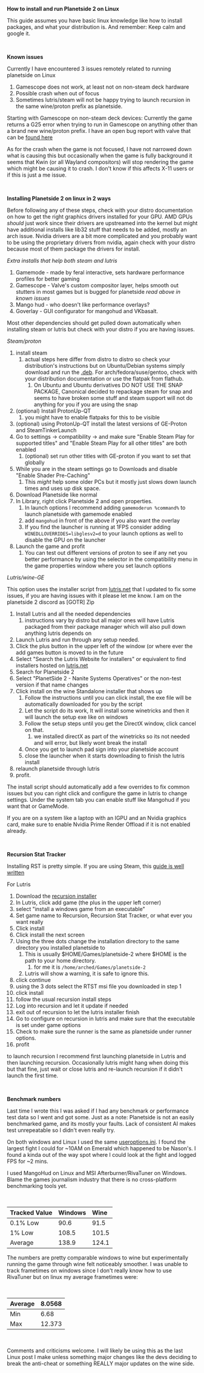 **How to install and run Planetside 2 on Linux**

This guide assumes you have basic linux knowledge like how to install packages, and what your distribution is. And remember: Keep calm and google it.

&#x200B;

**Known issues**

Currently I have encountered 3 issues remotely related to running planetside on Linux

1. Gamescope does not work, at least not on non-steam deck hardware
2. Possible crash when out of focus
3. Sometimes lutris/steam will not be happy trying to launch recursion in the same wine/proton prefix as planetside.

Starting with Gamescope on non-steam deck devices: Currently the game returns a G25 error when trying to run in Gamescope on anything other than a brand new wine/proton prefix. I have an open bug report with valve that can be [found here](https://github.com/ValveSoftware/gamescope/issues/1131)

As for the crash when the game is not focused, I have not narrowed down what is causing this but occasionally when the game is fully background it seems that Kwin (or all Wayland compositors) will stop rendering the game which might be causing it to crash. I don't know if this affects X-11 users or if this is just a me issue.

&#x200B;

**Installing Planetside 2 on linux in 2 ways**

Before following any of these steps, check with your distro documentation on how to get the right graphics drivers installed for your GPU. AMD GPUs *should* just work since their drivers are upstreamed into the kernel but might have additional installs like lib32 stuff that needs to be added, mostly an arch issue. Nvidia drivers are a bit more complicated and you probably want to be using the proprietary drivers from nvidia, again check with your distro because most of them package the drivers for install.

*Extra installs that help both steam and lutris*

1. Gamemode - made by feral interactive, sets hardware performance profiles for better gaming
2. Gamescope - Valve's custom compositor layer, helps smooth out stutters in most games but is bugged for planetside *read above in known issues*
3. Mango hud - who doesn't like performance overlays?
4. Goverlay - GUI configurator for mangohud and VKbasalt.

Most other dependencies should get pulled down automatically when installing steam or lutris but check with your distro if you are having issues.

*Steam/proton*

1. install steam
   1. actual steps here differ from distro to distro so check your distribution's instructions but on Ubuntu/Debian systems simply download and run the [.deb](https://cdn.cloudflare.steamstatic.com/client/installer/steam.deb). For arch/fedora/suse/gentoo, check with your distribution documentation or use the flatpak from flathub.
      1. On Ubuntu and Ubuntu derivatives DO NOT USE THE SNAP PACKAGE, Canonical decided to repackage steam for snap and seems to have broken some stuff and steam support will not do anything for you if you are using the snap
2. (optional) Install ProtonUp-QT
   1. you might have to enable flatpaks for this to be visible
3. (optional) using ProtonUp-QT install the latest versions of GE-Proton and SteamTinkerLaunch
4. Go to settings -> compatibility -> and make sure "Enable Steam Play for supported titles" and "Enable Steam Play for all other titles" are both enabled
   1. (optional) set run other titles with GE-proton if you want to set that globally
5. While you are in the steam settings go to Downloads and disable "Enable Shader Pre-Caching"
   1. This *might* help some older PCs but it mostly just slows down launch times and uses up disk space.
6. Download Planetside like normal
7. In Library, right click Planetside 2 and open properties.
   1. In launch options I recommend adding `gamemoderun %command%` to launch planetside with gamemode enabled
   2. add `mangohud` in front of the above if you also want the overlay
   3. If you find the launcher is running at 1FPS consider adding `WINEDLLOVERRIDES=libglesv2=d` to your launch options as well to disable the GPU on the launcher
8. Launch the game and profit
   1. You can test out different versions of proton to see if any net you better performance by using the selector in the compatibility menu in the game properties window where you set launch options

*Lutris/wine-GE*

This option uses the installer script from [lutris.net](https://lutris.net) that I updated to fix some issues, if you are having issues with it please let me know. I am on the planetside 2 discord as \[GOTR\] Zip

1. Install Lutris and all the needed dependencies
   1. instructions vary by distro but all major ones will have Lutris packaged from their package manager which will also pull down anything lutris depends on
2. Launch Lutris and run through any setup needed.
3. Click the plus button in the upper left of the window (or where ever the add games button is moved to in the future
4. Select "Search the Lutris Website for installers" or equivalent to find installers hosted on [lutris.net](https://lutris.net)
5. Search for Planetside 2
6. Select "PlanetSide 2 - Nanite Systems Operatives" or the non-test version if that name changes
7. Click install on the wine Standalone installer that shows up
   1. Follow the instructions until you can click install, the exe file will be automatically downloaded for you by the script
   2. Let the script do its work, It will install some winetricks and then it will launch the setup exe like on windows
   3. Follow the setup steps until you get the DirectX window, click cancel on that.
      1. we installed directX as part of the winetricks so its not needed and will error, but likely wont break the install
   4. Once you get to launch pad sign into your planetside account
   5. close the launcher when it starts downloading to finish the lutris install
8. relaunch planetside through lutris
9. profit.

The install script should automatically add a few overrides to fix common issues but you can right click and configure the game in lutris to change settings. Under the system tab you can enable stuff like Mangohud if you want that or GameMode.

If you are on a system like a laptop with an IGPU and an Nvidia graphics card, make sure to enable Nvidia Prime Render Offload if it is not enabled already.

&#x200B;

**Recursion Stat Tracker**

Installing RST is pretty simple. If you are using Steam, this [guide is well written](https://www.reddit.com/r/Planetside/comments/11vao54/recursion_overlay_working_on_linux/)

For Lutris

1. Download the [recursion installer](https://recursiontracker.com/?p=get)
2. In Lutris, click add game (the plus in the upper left corner)
3. select "install a windows game from an executable"
4. Set game name to Recursion, Recursion Stat Tracker, or what ever you want really
5. Click install
6. Click install the next screen
7. Using the three dots change the installation directory to the same directory you installed planetside to
   1. This is usually $HOME/Games/planetside-2 where $HOME is the path to your home directory.
      1. for me it is `/home/arched/Games/planetside-2`
   2. Lutris will show a warning, it is safe to ignore this.
8. click continue
9. using the 3 dots select the RTST msi file you downloaded in step 1
10. click install
11. follow the usual recursion install steps
12. Log into recursion and let it update if needed
13. exit out of recursion to let the lutris installer finish
14. Go to configure on recursion in lutris and make sure that the executable is set under game options
15. Check to make sure the runner is the same as planetside under runner options.
16. profit

to launch recursion I recommend first launching planetside in Lutris and then launching recursion. Occasionally lutris might hang when doing this but that fine, just wait or close lutris and re-launch recursion if it didn't launch the first time.

&#x200B;

**Benchmark numbers**

Last time I wrote this I was asked if I had any benchmark or performance test data so I went and got some. Just as a note: Planetside is not an easily benchmarked game, and its mostly your faults. Lack of consistent AI makes test unrepeatable so I didn't even really try.

On both windows and Linux I used the same [useroptions.ini](https://pastebin.com/Wh5L6SPH). I found the largest fight I could for \~10AM on Emerald which happened to be Nason's. I found a kinda out of the way spot where I could look at the fight and logged FPS for \~2 mins.

I used MangoHud on Linux and MSI Afterburner/RivaTuner on Windows. Blame the games journalism industry that there is no cross-platform benchmarking tools yet.

&#x200B;

|Tracked Value|Windows|Wine|
|:-|:-|:-|
|0.1% Low|90.6|91.5|
|1% Low|108.5|101.5|
|Average|138.9|124.1|

The numbers are pretty comparable windows to wine but experimentally running the game through wine felt noticeably smoother. I was unable to track frametimes on windows since I don't really know how to use RivaTuner but on linux my average frametimes were:

&#x200B;

|Average|8.0568|
|:-|:-|
|Min|6.68|
|Max|12.373|

&#x200B;

Comments and criticisms welcome. I will likely be using this as the last Linux post I make unless something major changes like the devs deciding to break the anti-cheat or something REALLY major updates on the wine side.
